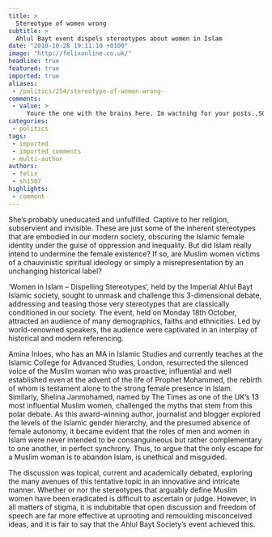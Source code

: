 ```yaml
---
title: >
  Stereotype of women wrong
subtitle: >
  Ahlul Bayt event dispels stereotypes about women in Islam
date: "2010-10-28 19:11:10 +0100"
image: "http://felixonline.co.uk/"
headline: true
featured: true
imported: true
aliases:
 - /politics/254/stereotype-of-women-wrong-
comments:
 - value: >
     Youre the one with the brains here. Im wactnihg for your posts.,SOHWoT <a href="http://ormjakzpwlsj.com/">ormjakzpwlsj</a>, <a href="http://www.getyourmeds.net/">buy ultram</a> cgcvei <a href="http://www.pillssearch.net/">lexapro</a> &gt;:OOO
categories:
 - politics
tags:
 - imported
 - imported_comments
 - multi-author
authors:
 - felix
 - sh1507
highlights:
 - comment
---
```


She’s probably uneducated and unfulfilled. Captive to her religion, subservient and invisible. These are just some of the inherent stereotypes that are embodied in our modern society, obscuring the Islamic female identity under the guise of oppression and inequality. But did Islam really intend to undermine the female existence? If so, are Muslim women victims of a chauvinistic spiritual ideology or simply a misrepresentation by an unchanging historical label?

‘Women in Islam – Dispelling Stereotypes’, held by the Imperial Ahlul Bayt Islamic society, sought to unmask and challenge this 3-dimensional debate, addressing and teasing those very stereotypes that are classically conditioned in our society. The event, held on Monday 18th October, attracted an audience of many demographics, faiths and ethnicities. Led by world-renowned speakers, the audience were captivated in an interplay of historical and modern referencing.

Amina Inloes, who has an MA in Islamic Studies and currently teaches at the Islamic College for Advanced Studies, London, resurrected the silenced voice of the Muslim woman who was proactive, influential and well established even at the advent of the life of Prophet Mohammed, the rebirth of whom is testament alone to the strong female presence in Islam. Similarly, Shelina Janmohamed, named by The Times as one of the UK’s 13 most influential Muslim women, challenged the myths that stem from this polar debate. As this award-winning author, journalist and blogger explored the levels of the Islamic gender hierarchy, and the presumed absence of female autonomy, it became evident that the roles of men and women in Islam were never intended to be consanguineous but rather complementary to one another, in perfect synchrony. Thus, to argue that the only escape for a Muslim woman is to abandon Islam, is unethical and misguided.

The discussion was topical, current and academically debated, exploring the many avenues of this tentative topic in an innovative and intricate manner. Whether or nor the stereotypes that arguably define Muslim women have been eradicated is difficult to ascertain or judge. However, in all matters of stigma, it is indubitable that open discussion and freedom of speech are far more effective at uprooting and remoulding misconceived ideas, and it is fair to say that the Ahlul Bayt Society’s event achieved this.

